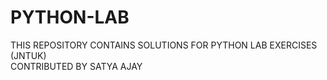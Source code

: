 # PYTHON-LAB
THIS REPOSITORY CONTAINS SOLUTIONS FOR PYTHON LAB EXERCISES (JNTUK) <br>
CONTRIBUTED BY SATYA AJAY
